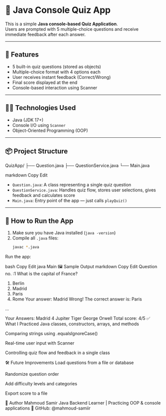 # 🧠 Java Console Quiz App

This is a simple **Java console-based Quiz Application**.  
Users are prompted with 5 multiple-choice questions and receive immediate feedback after each answer.

---

## 🎯 Features

- 5 built-in quiz questions (stored as objects)
- Multiple-choice format with 4 options each
- User receives instant feedback (Correct/Wrong)
- Final score displayed at the end
- Console-based interaction using Scanner

---

## 👨‍💻 Technologies Used

- Java (JDK 17+)
- Console I/O using `Scanner`
- Object-Oriented Programming (OOP)

---

## 📦 Project Structure

QuizApp/
├── Question.java
├── QuestionService.java
└── Main.java

markdown
Copy
Edit

- `Question.java`: A class representing a single quiz question
- `QuestionService.java`: Handles quiz flow, stores user selections, gives feedback and calculates score
- `Main.java`: Entry point of the app — just calls `playQuiz()`

---

## 🚀 How to Run the App

1. Make sure you have Java installed (`java -version`)
2. Compile all `.java` files:
   ```bash
   javac *.java
Run the app:

bash
Copy
Edit
java Main
🖼️ Sample Output
markdown
Copy
Edit
Question no. :1
What is the capital of France?
1. Berlin
2. Madrid
3. Paris
4. Rome
Your answer: Madrid
Wrong! The correct answer is: Paris

...

Your Answers:
Madrid
4
Jupiter
Tiger
George Orwell
Total score: 4/5
✅ What I Practiced
Java classes, constructors, arrays, and methods

Comparing strings using .equalsIgnoreCase()

Real-time user input with Scanner

Controlling quiz flow and feedback in a single class

🛠️ Future Improvements
Load questions from a file or database

Randomize question order

Add difficulty levels and categories

Export score to a file

👤 Author
Mahmoud Samir
Java Backend Learner | Practicing OOP & console applications
🔗 GitHub: @mahmoud-samiir


